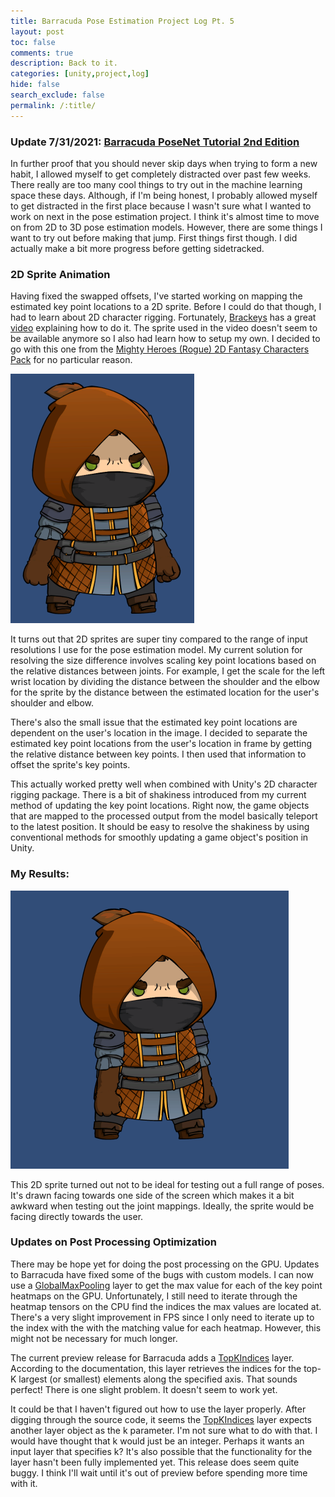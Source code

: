 ```yaml
---
title: Barracuda Pose Estimation Project Log Pt. 5
layout: post
toc: false
comments: true
description: Back to it.
categories: [unity,project,log]
hide: false
search_exclude: false
permalink: /:title/
---
```


### Update 7/31/2021: [Barracuda PoseNet Tutorial 2nd Edition](https://christianjmills.com/Barracuda-PoseNet-Tutorial-V2-1/)

In further proof that you should never skip days when trying to form a new habit, I allowed myself to get completely distracted over past few weeks. There really are too many cool things to try out in the machine learning space these days. Although, if I'm being honest, I probably allowed myself to get distracted in the first place because I wasn't sure what I wanted to work on next in the pose estimation project. I think it's almost time to move on from 2D to 3D pose estimation models. However, there are some things I want to try out before making that jump. First things first though. I did actually make a bit more progress before getting sidetracked.

### 2D Sprite Animation

Having fixed the swapped offsets, I've started working on mapping the estimated key point locations to a 2D sprite. Before I could do that though, I had to learn about 2D character rigging. Fortunately, [Brackeys](https://www.youtube.com/channel/UCYbK_tjZ2OrIZFBvU6CCMiA) has a great [video](https://www.youtube.com/watch?v=eXIuizGzY2A) explaining how to do it. The sprite used in the video doesn't seem to be available anymore so I also had learn how to setup my own. I decided to go with this one from the [Mighty Heroes (Rogue) 2D Fantasy Characters Pack](https://assetstore.unity.com/packages/2d/characters/mighty-heroes-rogue-2d-fantasy-characters-pack-85770) for no particular reason.

<img src="\images\barracuda-pose-estimation-project-log\part-5\2D_character_sprite.PNG" alt="2D_character_sprite" style="zoom:50%;" />

It turns out that 2D sprites are super tiny compared to the range of input resolutions I use for the pose estimation model. My current solution for resolving the size difference involves scaling key point locations based on the relative distances between joints. For example, I get the scale for the left wrist location by dividing the distance between the shoulder and the elbow for the sprite by the distance between the estimated location for the user's shoulder and elbow.

There's also the small issue that the estimated key point locations are dependent on the user's location in the image. I decided to separate the estimated key point locations from the user's location in frame by getting the relative distance between key points. I then used that information to offset the sprite's key points.

This actually worked pretty well when combined with Unity's 2D character rigging package. There is a bit of shakiness introduced from my current method of updating the key point locations. Right now, the game objects that are mapped to the processed output from the model basically teleport to the latest position. It should be easy to resolve the shakiness by using conventional methods for smoothly updating a game object's position in Unity. 

### My Results:

<img src="\images\barracuda-pose-estimation-project-log\part-5\2D_sprite_animation.gif" alt="2D_sprite_animation" style="zoom:50%;" />

This 2D sprite turned out not to be ideal for testing out a full range of poses. It's drawn facing towards one side of the screen which makes it a bit awkward when testing out the joint mappings. Ideally, the sprite would be facing directly towards the user.

### Updates on Post Processing Optimization

There may be hope yet for doing the post processing on the GPU. Updates to Barracuda have fixed some of the bugs with custom models. I can now use a [GlobalMaxPooling](https://docs.unity3d.com/Packages/com.unity.barracuda@1.0/api/Unity.Barracuda.ModelBuilder.html#Unity_Barracuda_ModelBuilder_GlobalMaxPool2D_System_String_System_Object_) layer to get the max value for each of the key point heatmaps on the GPU. Unfortunately, I still need to iterate through the heatmap tensors on the CPU find the indices the max values are located at. There's a very slight improvement in FPS since I only need to iterate up to the index with the with the matching value for each heatmap. However, this might not be necessary for much longer.

The current preview release for Barracuda adds a [TopKIndices](https://docs.unity3d.com/Packages/com.unity.barracuda@1.1/api/Unity.Barracuda.ModelBuilder.html#Unity_Barracuda_ModelBuilder_TopKIndices_System_String_System_Object_System_Object_System_Int32_System_Boolean_System_Boolean_) layer. According to the documentation, this layer retrieves the indices for the top-K largest (or smallest) elements along the specified axis. That sounds perfect! There is one slight problem. It doesn't seem to work yet. 

It could be that I haven't figured out how to use the layer properly. After digging through the source code, it seems the [TopKIndices](https://docs.unity3d.com/Packages/com.unity.barracuda@1.1/api/Unity.Barracuda.ModelBuilder.html#Unity_Barracuda_ModelBuilder_TopKIndices_System_String_System_Object_System_Object_System_Int32_System_Boolean_System_Boolean_) layer expects another layer object as the k parameter. I'm not sure what to do with that. I would have thought that k would just be an integer. Perhaps it wants an input layer that specifies k? It's also possible that the functionality for the layer hasn't been fully implemented yet. This release does seem quite buggy. I think I'll wait until it's out of preview before spending more time with it.